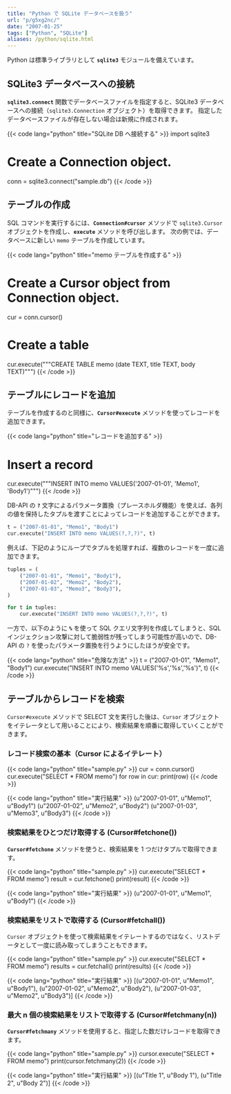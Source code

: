 ```yaml
---
title: "Python で SQLite データベースを扱う"
url: "p/g5xg2nc/"
date: "2007-01-25"
tags: ["Python", "SQLite"]
aliases: /python/sqlite.html
---
```


Python は標準ライブラリとして __`sqlite3`__ モジュールを備えています。

SQLite3 データベースへの接続
----

__`sqlite3.connect`__ 関数でデータベースファイルを指定すると、SQLite3 データベースへの接続（`sqlite3.Connection` オブジェクト）を取得できます。
指定したデータベースファイルが存在しない場合は新規に作成されます。

{{< code lang="python" title="SQLite DB へ接続する" >}}
import sqlite3

# Create a Connection object.
conn = sqlite3.connect("sample.db")
{{< /code >}}


テーブルの作成
----

SQL コマンドを実行するには、__`Connection#cursor`__ メソッドで `sqlite3.Cursor` オブジェクトを作成し、__`execute`__ メソッドを呼び出します。
次の例では、データベースに新しい `memo` テーブルを作成しています。

{{< code lang="python" title="memo テーブルを作成する" >}}
# Create a Cursor object from Connection object.
cur = conn.cursor()

# Create a table
cur.execute("""CREATE TABLE memo (date TEXT, title TEXT, body TEXT)""")
{{< /code >}}


テーブルにレコードを追加
----

テーブルを作成するのと同様に、__`Cursor#execute`__ メソッドを使ってレコードを追加できます。

{{< code lang="python" title="レコードを追加する" >}}
# Insert a record
cur.execute("""INSERT INTO memo VALUES('2007-01-01', 'Memo1', 'Body1')""")
{{< /code >}}

DB-API の __`?`__ 文字によるパラメータ置換（プレースホルダ機能）を使えば、各列の値を保持したタプルを渡すことによってレコードを追加することができます。

```python
t = ("2007-01-01", "Memo1", "Body1")
cur.execute("INSERT INTO memo VALUES(?,?,?)", t)
```

例えば、下記のようにループでタプルを処理すれば、複数のレコードを一度に追加できます。

```python
tuples = (
    ("2007-01-01", "Memo1", "Body1"),
    ("2007-01-02", "Memo2", "Body2"),
    ("2007-01-03", "Memo3", "Body3"),
)

for t in tuples:
    cur.execute("INSERT INTO memo VALUES(?,?,?)", t)
```

一方で、以下のように __`%`__ を使って SQL クエリ文字列を作成してしまうと、SQL インジェクション攻撃に対して脆弱性が残ってしまう可能性が高いので、DB-API の `?` を使ったパラメータ置換を行うようにしたほうが安全です。

{{< code lang="python" title="危険な方法" >}}
t = ("2007-01-01", "Memo1", "Body1")
cur.execute("INSERT INTO memo VALUES('%s','%s','%s')", t)
{{< /code >}}


テーブルからレコードを検索
----

`Cursor#execute` メソッドで SELECT 文を実行した後は、`Cursor` オブジェクトをイテレータとして用いることにより、検索結果を順番に取得していくことができます。

### レコード検索の基本（Cursor によるイテレート）

{{< code lang="python" title="sample.py" >}}
cur = conn.cursor()
cur.execute("SELECT * FROM memo")
for row in cur:
    print(row)
{{< /code >}}

{{< code lang="python" title="実行結果" >}}
(u"2007-01-01", u"Memo1", u"Body1")
(u"2007-01-02", u"Memo2", u"Body2")
(u"2007-01-03", u"Memo3", u"Body3")
{{< /code >}}

### 検索結果をひとつだけ取得する (Cursor#fetchone())

__`Cursor#fetchone`__ メソッドを使うと、検索結果を 1 つだけタプルで取得できます。

{{< code lang="python" title="sample.py" >}}
cur.execute("SELECT * FROM memo")
result = cur.fetchone()
print(result)
{{< /code >}}

{{< code lang="python" title="実行結果" >}}
(u"2007-01-01", u"Memo1", u"Body1")
{{< /code >}}

### 検索結果をリストで取得する (Cursor#fetchall())

`Cursor` オブジェクトを使って検索結果をイテレートするのではなく、リストデータとして一度に読み取ってしまうこともできます。

{{< code lang="python" title="sample.py" >}}
cur.execute("SELECT * FROM memo")
results = cur.fetchall()
print(results)
{{< /code >}}

{{< code lang="python" title="実行結果" >}}
[(u"2007-01-01", u"Memo1", u"Body1"), (u"2007-01-02", u"Memo2", u"Body2"), (u"2007-01-03", u"Memo2", u"Body3")]
{{< /code >}}

### 最大 n 個の検索結果をリストで取得する (Cursor#fetchmany(n))

__`Cursor#fetchmany`__ メソッドを使用すると、指定した数だけレコードを取得できます。

{{< code lang="python" title="sample.py" >}}
cursor.execute("SELECT * FROM memo")
print(cursor.fetchmany(2))
{{< /code >}}

{{< code lang="python" title="実行結果" >}}
[(u"Title 1", u"Body 1"), (u"Title 2", u"Body 2")]
{{< /code >}}

